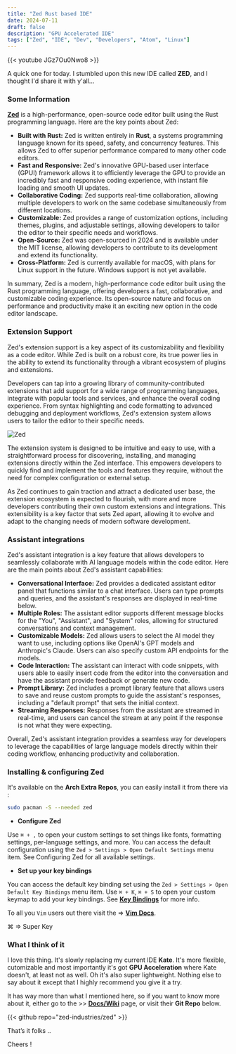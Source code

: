 ```yaml
---
title: "Zed Rust based IDE"
date: 2024-07-11
draft: false
description: "GPU Accelerated IDE"
tags: ["Zed", "IDE", "Dev", "Developers", "Atom", "Linux"]
---
```

{{< youtube JGz7Ou0Nwo8 >}}

A quick one for today. I stumbled upon this new IDE called **ZED**, and I thought I'd share it with y'all...

### Some Information

[**Zed**](https://zed.dev) is a high-performance, open-source code editor built using the Rust programming language. Here are the key points about Zed:

- **Built with Rust:** Zed is written entirely in **Rust**, a systems programming language known for its speed, safety, and concurrency features. This allows Zed to offer superior performance compared to many other code editors.
- **Fast and Responsive:** Zed's innovative GPU-based user interface (GPUI) framework allows it to efficiently leverage the GPU to provide an incredibly fast and responsive coding experience, with instant file loading and smooth UI updates.
- **Collaborative Coding:** Zed supports real-time collaboration, allowing multiple developers to work on the same codebase simultaneously from different locations.
- **Customizable:** Zed provides a range of customization options, including themes, plugins, and adjustable settings, allowing developers to tailor the editor to their specific needs and workflows.
- **Open-Source:** Zed was open-sourced in 2024 and is available under the MIT license, allowing developers to contribute to its development and extend its functionality.
- **Cross-Platform:** Zed is currently available for macOS, with plans for Linux support in the future. Windows support is not yet available.

In summary, Zed is a modern, high-performance code editor built using the Rust programming language, offering developers a fast, collaborative, and customizable coding experience. Its open-source nature and focus on performance and productivity make it an exciting new option in the code editor landscape.

### Extension Support

Zed's extension support is a key aspect of its customizability and flexibility as a code editor. While Zed is built on a robust core, its true power lies in the ability to extend its functionality through a vibrant ecosystem of plugins and extensions.

Developers can tap into a growing library of community-contributed extensions that add support for a wide range of programming languages, integrate with popular tools and services, and enhance the overall coding experience. From syntax highlighting and code formatting to advanced debugging and deployment workflows, Zed's extension system allows users to tailor the editor to their specific needs.

![Zed](https://i.imgur.com/r8icrSg.png)

The extension system is designed to be intuitive and easy to use, with a straightforward process for discovering, installing, and managing extensions directly within the Zed interface. This empowers developers to quickly find and implement the tools and features they require, without the need for complex configuration or external setup.

As Zed continues to gain traction and attract a dedicated user base, the extension ecosystem is expected to flourish, with more and more developers contributing their own custom extensions and integrations. This extensibility is a key factor that sets Zed apart, allowing it to evolve and adapt to the changing needs of modern software development.

### Assistant integrations

Zed's assistant integration is a key feature that allows developers to seamlessly collaborate with AI language models within the code editor. Here are the main points about Zed's assistant capabilities:

- **Conversational Interface:** Zed provides a dedicated assistant editor panel that functions similar to a chat interface. Users can type prompts and queries, and the assistant's responses are displayed in real-time below.
- **Multiple Roles:** The assistant editor supports different message blocks for the "You", "Assistant", and "System" roles, allowing for structured conversations and context management.
- **Customizable Models:** Zed allows users to select the AI model they want to use, including options like OpenAI's GPT models and Anthropic's Claude. Users can also specify custom API endpoints for the models.
- **Code Interaction:** The assistant can interact with code snippets, with users able to easily insert code from the editor into the conversation and have the assistant provide feedback or generate new code.
- **Prompt Library:** Zed includes a prompt library feature that allows users to save and reuse custom prompts to guide the assistant's responses, including a "default prompt" that sets the initial context.
- **Streaming Responses:** Responses from the assistant are streamed in real-time, and users can cancel the stream at any point if the response is not what they were expecting.

Overall, Zed's assistant integration provides a seamless way for developers to leverage the capabilities of large language models directly within their coding workflow, enhancing productivity and collaboration.

### Installing & configuring Zed

It's available on the **Arch Extra Repos**, you can easily install it from there via :

```Bash
sudo pacman -S --needed zed
```

- **Configure Zed**

Use `⌘ + ,` to open your custom settings to set things like fonts, formatting settings, per-language settings, and more. You can access the default configuration using the `Zed > Settings > Open Default Settings` menu item. See Configuring Zed for all available settings.

- **Set up your key bindings**

You can access the default key binding set using the `Zed > Settings > Open Default Key Bindings` menu item. Use `⌘ + K`, `⌘ + S` to open your custom keymap to add your key bindings. See [**Key Bindings**](https://zed.dev/docs/key-bindings.html) for more info.

To all you `Vim` users out there visit the => [**Vim Docs**](https://zed.dev/docs/vim.html).

⌘ => Super Key

### What I think of it

I love this thing. It's slowly replacing my current IDE **Kate**. It's more flexible, cutomizable and most importantly it's got **GPU Acceleration** where Kate doesn't, at least not as well. Oh it's also super lightweight. Nothing else to say about it except that I highly recommend you give it a try.

It has way more than what I mentioned here, so if you want to know more about it, either go to the >> [**Docs/Wiki**](https://zed.dev/docs/) page, or visit their **Git Repo** below.

{{< github repo="zed-industries/zed" >}}

That’s it folks ..

Cheers !

